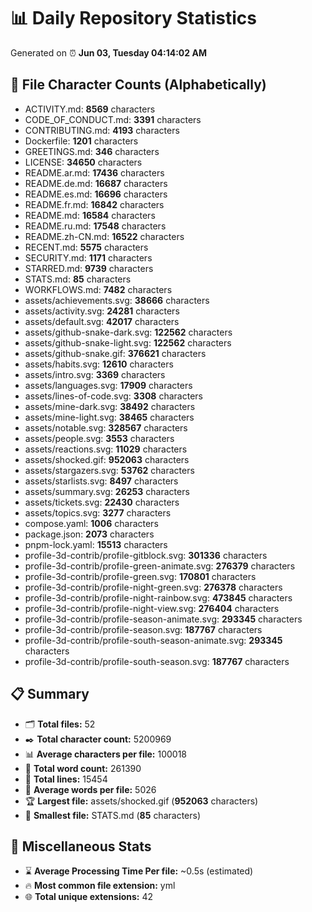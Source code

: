 # 📊 Daily Repository Statistics
Generated on ⏰ **Jun 03, Tuesday 04:14:02 AM**

## 📂 File Character Counts (Alphabetically)
- ACTIVITY.md: **8569** characters
- CODE_OF_CONDUCT.md: **3391** characters
- CONTRIBUTING.md: **4193** characters
- Dockerfile: **1201** characters
- GREETINGS.md: **346** characters
- LICENSE: **34650** characters
- README.ar.md: **17436** characters
- README.de.md: **16687** characters
- README.es.md: **16696** characters
- README.fr.md: **16842** characters
- README.md: **16584** characters
- README.ru.md: **17548** characters
- README.zh-CN.md: **16522** characters
- RECENT.md: **5575** characters
- SECURITY.md: **1171** characters
- STARRED.md: **9739** characters
- STATS.md: **85** characters
- WORKFLOWS.md: **7482** characters
- assets/achievements.svg: **38666** characters
- assets/activity.svg: **24281** characters
- assets/default.svg: **42017** characters
- assets/github-snake-dark.svg: **122562** characters
- assets/github-snake-light.svg: **122562** characters
- assets/github-snake.gif: **376621** characters
- assets/habits.svg: **12610** characters
- assets/intro.svg: **3369** characters
- assets/languages.svg: **17909** characters
- assets/lines-of-code.svg: **3308** characters
- assets/mine-dark.svg: **38492** characters
- assets/mine-light.svg: **38465** characters
- assets/notable.svg: **328567** characters
- assets/people.svg: **3553** characters
- assets/reactions.svg: **11029** characters
- assets/shocked.gif: **952063** characters
- assets/stargazers.svg: **53762** characters
- assets/starlists.svg: **8497** characters
- assets/summary.svg: **26253** characters
- assets/tickets.svg: **22430** characters
- assets/topics.svg: **3277** characters
- compose.yaml: **1006** characters
- package.json: **2073** characters
- pnpm-lock.yaml: **15513** characters
- profile-3d-contrib/profile-gitblock.svg: **301336** characters
- profile-3d-contrib/profile-green-animate.svg: **276379** characters
- profile-3d-contrib/profile-green.svg: **170801** characters
- profile-3d-contrib/profile-night-green.svg: **276378** characters
- profile-3d-contrib/profile-night-rainbow.svg: **473845** characters
- profile-3d-contrib/profile-night-view.svg: **276404** characters
- profile-3d-contrib/profile-season-animate.svg: **293345** characters
- profile-3d-contrib/profile-season.svg: **187767** characters
- profile-3d-contrib/profile-south-season-animate.svg: **293345** characters
- profile-3d-contrib/profile-south-season.svg: **187767** characters

## 📋 Summary
- 🗂️ **Total files:** 52
- ✒️ **Total character count:** 5200969
- 📊 **Average characters per file:** 100018
- 📝 **Total word count:** 261390
- 🧾 **Total lines:** 15454
- 📐 **Average words per file:** 5026
- 🏆 **Largest file:** assets/shocked.gif (**952063** characters)
- 🥉 **Smallest file:** STATS.md (**85** characters)

## 🌟 Miscellaneous Stats
- ⌛ **Average Processing Time Per file:** ~0.5s (estimated)
- 🔥 **Most common file extension:** yml
- 🌐 **Total unique extensions:** 42
